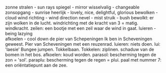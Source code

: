 zonne stralen - sun rays
spiegel - mirror
wisselvalig - changeable
zonsopgang - sunrise
heerlijk - lovely, nice, delightful, glorious
bewolken -  cloud
wind richting - wind direction
nevel - mist
struik - bush
bewolkt: er zijn wolken in de lucht.
windrichting met de kracht van 3 = matig.
windkracht.
zeilen: een bootje met een zeil waar de wind in gaat.
luieren - being lazying  
afkoelen - cool down
de pier van Schepeningen 
Ik ben in Scheveningen geweest.
Pier van Scheveningen met een reuzenrad.
luieren: niets doen.
lui: 'laesie'
Bungee jumpen.
Tokkelbaan. Tokkelen: ziplinen.
schaduw van de bomen in het bos.
afkoelen: koud worden.
parasol: bescherming tegen de zon = 'sol'.
paraplu: bescherming tegen de regen = plui.
paal met nummer 7: een 
oriëntatiepunt aan de zee.
